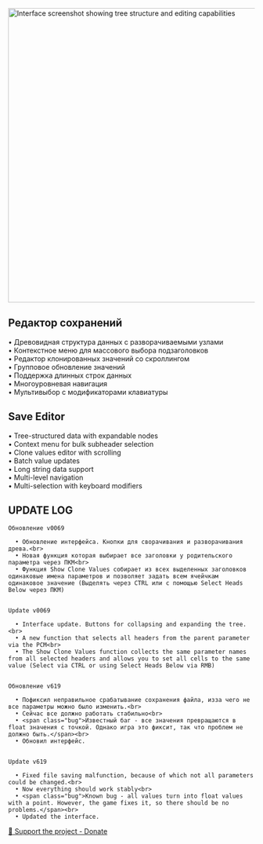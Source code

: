 <div class="container">
  <img src="https://i.imgur.com/rLGXdJj.png" alt="Interface screenshot showing tree structure and editing capabilities" width="800" height="600">

  <div class="section">
    <h2>Редактор сохранений</h2>
    <div class="features">
      • Древовидная структура данных с разворачиваемыми узлами<br>
      • Контекстное меню для массового выбора подзаголовков<br>
      • Редактор клонированных значений со скроллингом<br>
      • Групповое обновление значений<br>
      • Поддержка длинных строк данных<br>
      • Многоуровневая навигация<br>
      • Мультивыбор с модификаторами клавиатуры
    </div>
  </div>

  <div class="section">
    <h2>Save Editor</h2>
    <div class="features">
      • Tree-structured data with expandable nodes<br>
      • Context menu for bulk subheader selection<br>
      • Clone values editor with scrolling<br>
      • Batch value updates<br>
      • Long string data support<br>
      • Multi-level navigation<br>
      • Multi-selection with keyboard modifiers
    </div>
  </div>

  <div class="section">
    <h2>UPDATE LOG</h2>
    
    Обновление v0069
    
      • Обновление интерфейса. Кнопки для сворачивания и разворачивания древа.<br>
      • Новая функция которая выбирает все заголовки у родительского параметра через ПКМ<br>
      • Функция Show Clone Values собирает из всех выделенных заголовков одинаковые имена параметров и позволяет задать всем ячейчкам одинаковое значение (Выделять через CTRL или с помощью Select Heads Below через ПКМ)
    

    Update v0069
    
      • Interface update. Buttons for collapsing and expanding the tree.<br>
      • A new function that selects all headers from the parent parameter via the PCM<br>
      • The Show Clone Values function collects the same parameter names from all selected headers and allows you to set all cells to the same value (Select via CTRL or using Select Heads Below via RMB)
    

    Обновление v619
    
      • Пофиксил неправильное срабатывание сохранения файла, изза чего не все параметры можно было изменить.<br>
      • Сейчас все должно работать стабильно<br>
      • <span class="bug">Известный баг - все значения превращаются в float значения с точкой. Однако игра это фиксит, так что проблем не должно быть.</span><br>
      • Обновил интерфейс.
    

    Update v619
    
      • Fixed file saving malfunction, because of which not all parameters could be changed.<br>
      • Now everything should work stably<br>
      • <span class="bug">Known bug - all values turn into float values with a point. However, the game fixes it, so there should be no problems.</span><br>
      • Updated the interface.
    
  </div>

  <a href="https://boosty.to/aga7on/donate" class="donate">💝 Support the project - Donate</a>
</div>
